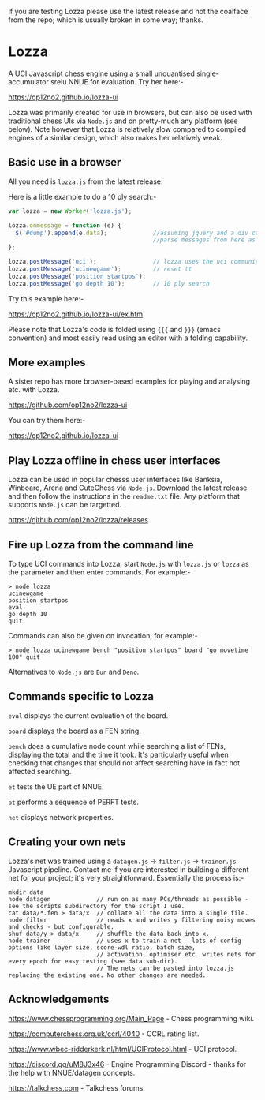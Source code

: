 If you are testing Lozza please use the latest release and not the coalface from the repo; which is usually broken in some way; thanks.

# Lozza

A UCI Javascript chess engine using a small unquantised single-accumulator srelu NNUE for evaluation. Try her here:-

https://op12no2.github.io/lozza-ui

Lozza was primarily created for use in browsers, but can also be used with traditional chess UIs via ```Node.js``` and on pretty-much any platform (see below). Note however that Lozza is relatively slow compared to compiled engines of a similar design, which also makes her relatively weak. 

## Basic use in a browser

All you need is ```lozza.js``` from the latest release.  

Here is a little example to do a 10 ply search:-

```Javascript
var lozza = new Worker('lozza.js');

lozza.onmessage = function (e) {
  $('#dump').append(e.data);             //assuming jquery and a div called #dump
                                         //parse messages from here as required
};

lozza.postMessage('uci');                // lozza uses the uci communication protocol
lozza.postMessage('ucinewgame');         // reset tt
lozza.postMessage('position startpos');
lozza.postMessage('go depth 10');        // 10 ply search
```

Try this example here:-

https://op12no2.github.io/lozza-ui/ex.htm

Please note that Lozza's code is folded using ```{{{``` and ```}}}``` (emacs convention) and most easily read using an editor with a folding capability.

## More examples

A sister repo has more browser-based examples for playing and analysing etc. with Lozza.

https://github.com/op12no2/lozza-ui

You can try them here:-

https://op12no2.github.io/lozza-ui

## Play Lozza offline in chess user interfaces

Lozza can be used in popular chesss user interfaces like Banksia, Winboard, Arena and CuteChess via ```Node.js```. Download the latest release and then follow the instructions in the ```readme.txt``` file. Any platform that supports ```Node.js``` can be targetted.   

https://github.com/op12no2/lozza/releases

## Fire up Lozza from the command line

To type UCI commands into Lozza, start ```Node.js``` with ```lozza.js``` or ```lozza``` as the parameter and then enter commands. For example:-

```
> node lozza
ucinewgame
position startpos
eval
go depth 10
quit
```
Commands can also be given on invocation, for example:-

```
> node lozza ucinewgame bench "position startpos" board "go movetime 100" quit
```

Alternatives to ```Node.js``` are ```Bun``` and ```Deno```.

## Commands specific to Lozza

```eval``` displays the current evaluation of the board.

```board``` displays the board as a FEN string.

```bench``` does a cumulative node count while searching a list of FENs, displaying the total and the time it took. It's particularly useful when checking that changes that should not affect searching have in fact not affected searching.  

```et``` tests the UE part of NNUE.

```pt``` performs a sequence of PERFT tests. 

```net``` displays network properties.

## Creating your own nets

Lozza's net was trained using a ```datagen.js``` -> ```filter.js``` -> ```trainer.js``` Javascript pipeline. Contact me if you are interested in building a different net for your project; it's very straightforward. Essentially the process is:-

```
mkdir data
node datagen             // run on as many PCs/threads as possible - see the scripts subdirectory for the script I use.
cat data/*.fen > data/x  // collate all the data into a single file.
node filter              // reads x and writes y filtering noisy moves and checks - but configurable.
shuf data/y > data/x     // shuffle the data back into x. 
node trainer             // uses x to train a net - lots of config options like layer size, score-wdl ratio, batch size, 
                         // activation, optimiser etc. writes nets for every epoch for easy testing (see data sub-dir).
                         // The nets can be pasted into lozza.js replacing the existing one. No other changes are needed.
```                 

## Acknowledgements

https://www.chessprogramming.org/Main_Page - Chess programming wiki.

https://computerchess.org.uk/ccrl/4040 - CCRL rating list.

https://www.wbec-ridderkerk.nl/html/UCIProtocol.html - UCI protocol.

https://discord.gg/uM8J3x46 - Engine Programming Discord - thanks for the help with NNUE/datagen concepts.

https://talkchess.com - Talkchess forums.

